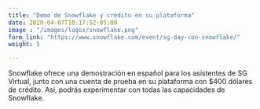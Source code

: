 ```yaml
---
title: "Demo de Snowflake y crédito en su plataforma"
date: 2020-04-07T10:17:52-05:00
image : "/images/logos/snowflake.png"
form_link: "https://www.snowflake.com/event/sg-day-con-snowflake/"
weight: 5

---
```


Snowflake ofrece una demostración en español para los asistentes de SG Virtual, junto con una cuenta de
prueba en su plataforma con $400 dólares de crédito. Así, podrás experimentar con todas las capacidades 
de Snowflake.
